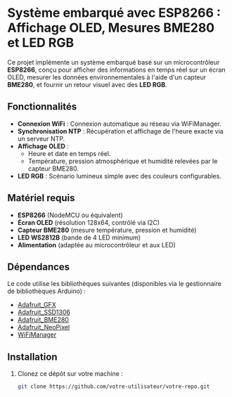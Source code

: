 # Système embarqué avec ESP8266 : Affichage OLED, Mesures BME280 et LED RGB

Ce projet implémente un système embarqué basé sur un microcontrôleur **ESP8266**, conçu pour afficher des informations en temps réel sur un écran OLED, mesurer les données environnementales à l'aide d'un capteur **BME280**, et fournir un retour visuel avec des **LED RGB**.

## Fonctionnalités

- **Connexion WiFi** : Connexion automatique au réseau via WiFiManager.
- **Synchronisation NTP** : Récupération et affichage de l'heure exacte via un serveur NTP.
- **Affichage OLED** : 
  - Heure et date en temps réel.
  - Température, pression atmosphérique et humidité relevées par le capteur BME280.
- **LED RGB** : Scénario lumineux simple avec des couleurs configurables.

## Matériel requis

- **ESP8266** (NodeMCU ou équivalent)
- **Écran OLED** (résolution 128x64, contrôlé via I2C)
- **Capteur BME280** (mesure température, pression et humidité)
- **LED WS2812B** (bande de 4 LED minimum)
- **Alimentation** (adaptée au microcontrôleur et aux LED)

## Dépendances

Le code utilise les bibliothèques suivantes (disponibles via le gestionnaire de bibliothèques Arduino) :
- [Adafruit_GFX](https://github.com/adafruit/Adafruit-GFX-Library)
- [Adafruit_SSD1306](https://github.com/adafruit/Adafruit_SSD1306)
- [Adafruit_BME280](https://github.com/adafruit/Adafruit_BME280_Library)
- [Adafruit_NeoPixel](https://github.com/adafruit/Adafruit_NeoPixel)
- [WiFiManager](https://github.com/tzapu/WiFiManager)

## Installation

1. Clonez ce dépôt sur votre machine :
   ```bash
   git clone https://github.com/votre-utilisateur/votre-repo.git
